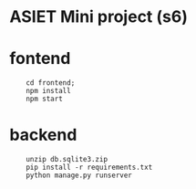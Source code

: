 # ASIET Mini project (s6)

# fontend
```
    cd frontend;
    npm install
    npm start
```

# backend
```
    unzip db.sqlite3.zip
    pip install -r requirements.txt
    python manage.py runserver
```
